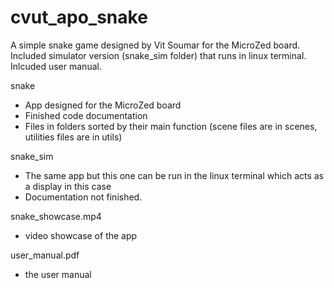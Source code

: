 # cvut_apo_snake
A simple snake game designed by Vit Soumar for the MicroZed board. </br>
Included simulator version (snake_sim folder) that runs in linux terminal. </br>
Inlcuded user manual. </br>

snake  </br>
- App designed for the MicroZed board  </br>
- Finished code documentation  </br>
- Files in folders sorted by their main function (scene files are in scenes, utilities files are in utils) </br>
      
snake_sim  </br>
- The same app but this one can be run in the linux terminal which acts as a display in this case </br>
- Documentation not finished. </br>
          
snake_showcase.mp4 </br>
- video showcase of the app

user_manual.pdf  </br>
- the user manual </br>
